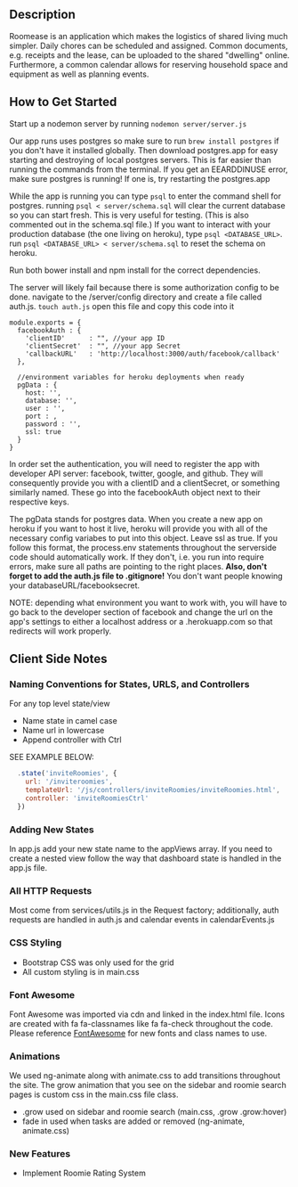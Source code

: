 ## Description ##
  Roomease is an application which makes the logistics of shared living much simpler. Daily chores can be scheduled 
  and assigned. Common documents, e.g. receipts and the lease, can be uploaded to the shared "dwelling" online. 
  Furthermore, a common calendar allows for reserving household space and equipment as well as planning events.

## How to Get Started ##
  Start up a nodemon server by running ```nodemon server/server.js```

  Our app runs uses postgres so make sure to run ```brew install postgres``` if you don't have it installed globally.
  Then download postgres.app for easy starting and destroying of local postgres servers. This is far easier than running the commands from the terminal. If you get an EEARDDINUSE error, make sure postgres is running! If one is, try restarting the postgres.app

  While the app is running you can type ```psql``` to enter the command shell for postgres. running ```psql < server/schema.sql``` will clear the current database so you can start fresh. This is very useful for testing. (This is also commented out in the schema.sql file.) If you want to interact with your production database (the one living on heroku), type ```psql <DATABASE_URL>```. run ```psql <DATABASE_URL> < server/schema.sql``` to reset the schema on heroku.

  Run both bower install and npm install for the correct dependencies.

  The server will likely fail because there is some authorization config to be done. navigate to the /server/config directory and create a file called auth.js. ```touch auth.js``` open this file and copy this code into it

  ```
  module.exports = {
    facebookAuth : {
      'clientID'      : "", //your app ID
      'clientSecret'  : "", //your app Secret
      'callbackURL'   : 'http://localhost:3000/auth/facebook/callback'
    },

    //environment variables for heroku deployments when ready
    pgData : {
      host: '',
      database: '',
      user : '',
      port : ,
      password : '',
      ssl: true
    }
  }
  ```

  In order set the authentication, you will need to register the app with developer API server: facebook, twitter, 
  google, and github. They will consequently provide you with a clientID and a clientSecret, or something similarly 
  named. These go into the facebookAuth object next to their respective keys.

  The pgData stands for postgres data. When you create a new app on heroku if you want to host it live, heroku will provide you with all of the necessary config variabes to put into this object. Leave ssl as true. If you follow this format, the process.env statements throughout the serverside code should automatically work. If they don't, i.e. you run into require errors, make sure all paths are pointing to the right places. **Also, don't forget to add the auth.js file to .gitignore!** You don't want people knowing your databaseURL/facebooksecret.

  NOTE: depending what environment you want to work with, you will have to go back to the developer section of facebook and change the url on the app's settings to either a localhost address or a <app-name>.herokuapp.com so that redirects will work properly.

## Client Side Notes
### Naming Conventions for States, URLS, and Controllers
For any top level state/view
- Name state in camel case
- Name url in lowercase
- Append controller with Ctrl

SEE EXAMPLE BELOW:
```javascript
  .state('inviteRoomies', {
    url: '/inviteroomies',
    templateUrl: '/js/controllers/inviteRoomies/inviteRoomies.html',
    controller: 'inviteRoomiesCtrl'
  })
```
### Adding New States
In app.js add your new state name to the appViews array. If you need to create a nested view follow the way that dashboard state is handled in the app.js file.

### All HTTP Requests
Most come from services/utils.js in the Request factory; additionally, auth requests are handled in auth.js and 
calendar events in calendarEvents.js

### CSS Styling
- Bootstrap CSS was only used for the grid
- All custom styling is in main.css

### Font Awesome
Font Awesome was imported via cdn and linked in the index.html file. Icons are created with fa fa-classnames like fa fa-check throughout the code. Please reference [FontAwesome](www.fontawesome.io) for new fonts and class names to use.

### Animations
We used ng-animate along with animate.css to add transitions throughout the site. The grow animation that you see on the sidebar and roomie search pages is custom css in the main.css file class.
- .grow used on sidebar and roomie search (main.css, .grow .grow:hover)
- fade in used when tasks are added or removed (ng-animate, animate.css)

### New Features
- Implement Roomie Rating System
